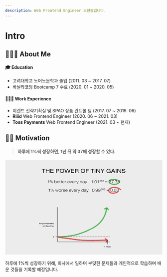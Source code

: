 ```yaml
---
description: Web Frontend Engineer 도현솔입니다.
---
```


# Intro

## 💁🏻‍♂️ About Me

#### 🎓 Education

- 고려대학교 노어노문학과 졸업 (2011. 03 ~ 2017. 07)
- 바닐라코딩 Bootcamp 7 수료 (2020. 01 ~ 2020. 05)

#### 👨🏻‍💻 Work Experience

- 이랜드 전략기획실 및 SPAO 상품 컨트롤 팀 \(2017. 07 ~ 2019. 06\)
- **Riiid** Web Frontend Engineer \(2020. 06 ~ 2021. 03\)
- **Toss Payments** Web Frontend Engineer \(2021. 03 ~ 현재\)

## 💪🏻 Motivation

> #### 하루에 1%씩 성장하면, 1년 뒤 약 37배 성장할 수 있다.

![아주 작은 습관의 힘](./power-of-tiny-gains.jpeg)

하루에 1%씩 성장하기 위해, 회사에서 일하며 부딪힌 문제들과 개인적으로 학습하며 배운 것들을 기록할 예정입니다.
